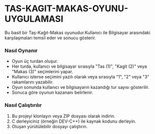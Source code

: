 # TAS-KAGIT-MAKAS-OYUNU-UYGULAMASI
Bu basit bir Taş-Kağıt-Makas oyunudur.Kullanıcı ile Bilgisayar arasındaki karşılaşmaları temsil eder ve sonucu gösterir.

### Nasıl Oynanır
- Oyun üç turdan oluşur.
- Her turda, kullanıcı ve bilgisayar sırasıyla "Tas (1)", "Kagit (2)" veya "Makas (3)" seçimlerini yapar.
- Kullanıcı isterse seçimini yazılı olarak veya sırasıyla "1", "2" veya "3" rakamlarını yazabilir.
- Oyun sonunda kullanıcı ve bilgisayarın kazandığı tur sayısı gösterilir.
- Sonuca göre oyunun kazananı belirlenir.

### Nasıl Çalıştırılır
1. Bu projeyi klonlayın veya ZIP dosyası olarak indirin.
2. C derleyiciniz (örneğin DEV-C++) ile kaynak kodunu derleyin.
3. Oluşan yürütülebilir dosyayı çalıştırın.
